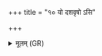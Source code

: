 +++
title = "१० यो दशवृषो ऽसि"

+++
<details><summary>मूलम् (GR)</summary>

यो दशवृषो ऽसि  
(…) ॥ +++(see 1b)+++
</details>